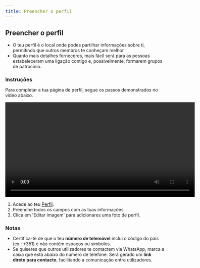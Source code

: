 ```yaml
---
title: Preencher o perfil
---
```


<style>
  span {
    font-size: 14px;
  }
  li {
    margin: 0 !important;
  }
  h3 {
    margin-bottom: 0;
  }
</style>

## Preencher o perfil

- <span>O teu perfil é o local onde podes partilhar informações sobre ti, permitindo que outros membros te conheçam melhor</span>
- <span>Quanto mais detalhes forneceres, mais fácil será para as pessoas estabeleceram uma ligação contigo e, possivelmente, formarem grupos de patrocínio.</span>

### Instruções

<span>Para completar a tua página de perfil, segue os passos demonstrados no vídeo abaixo.</span>

<video width="600" class="ml-4" controls>
  <track kind="captions">
  <source src="/academy/demo/fill-profile.mp4" type="video/mp4">
  O teu browser não suporta vídeos
</video>

1. <span>Acede ao teu <a href="/users/me/edit">Perfil</a>.</span>
2. <span>Preenche todos os campos com as tuas informações.</span>
3. <span>Clica em 'Editar imagem' para adicionares uma foto de perfil.</span>

### Notas
- <span>Certifica-te de que o teu <strong>número de telemóvel</strong> inclui o código do país (ex.: +351) e não contém espaços ou símbolos.</span>
- <span>Se quiseres que outros utilizadores te contactem via WhatsApp, marca a caixa que está abaixo do número de telefone. Será gerado um <strong>link direto para contacto</strong>, facilitando a comunicação entre utilizadores.</span>

